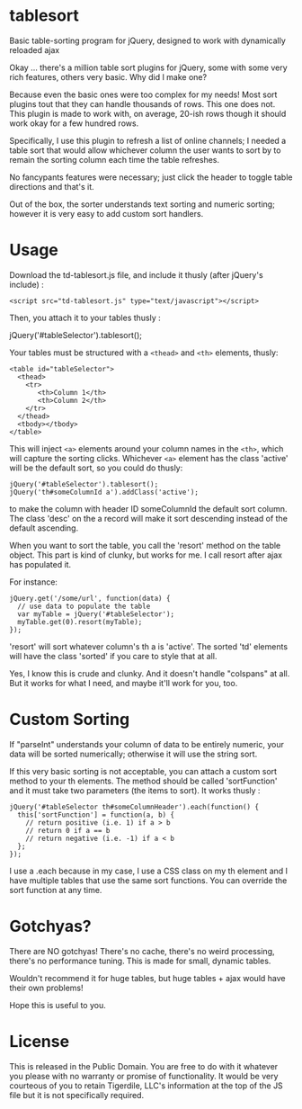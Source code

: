 # tablesort
Basic table-sorting program for jQuery, designed to work with dynamically reloaded ajax

Okay ... there's a million table sort plugins for jQuery, some with some very rich features, others very basic.  Why did I make one?

Because even the basic ones were too complex for my needs!  Most sort plugins tout that they can handle thousands of rows.  This one does not.  This plugin is made to work with, on average, 20-ish rows though it should work okay for a few hundred rows.

Specifically, I use this plugin to refresh a list of online channels; I needed a table sort that would allow whichever column the user wants to sort by to remain the sorting column each time the table refreshes.

No fancypants features were necessary; just click the header to toggle table directions and that's it.

Out of the box, the sorter understands text sorting and numeric sorting; however it is very easy to add custom sort handlers.

# Usage
Download the td-tablesort.js file, and include it thusly (after jQuery's include) :

```
<script src="td-tablesort.js" type="text/javascript"></script>
```

Then, you attach it to your tables thusly :

jQuery('#tableSelector').tablesort();

Your tables must be structured with a ```<thead>``` and ```<th>``` elements, thusly:

```
<table id="tableSelector">
  <thead>
    <tr>
       <th>Column 1</th>
       <th>Column 2</th>
    </tr>
  </thead>
  <tbody></tbody>
</table>
```

This will inject ```<a>``` elements around your column names in the ```<th>```, which will capture the sorting clicks.  Whichever ```<a>``` element has the class 'active' will be the default sort, so you could do thusly:

```
jQuery('#tableSelector').tablesort();
jQuery('th#someColumnId a').addClass('active');
```

to make the column with header ID someColumnId the default sort column.  The class 'desc' on the a record will make it sort descending instead of the default ascending.

When you want to sort the table, you call the 'resort' method on the table object.  This part is kind of clunky, but works for me.  I call resort after ajax has populated it.

For instance:

```
jQuery.get('/some/url', function(data) {
  // use data to populate the table
  var myTable = jQuery('#tableSelector');
  myTable.get(0).resort(myTable);
});
```

'resort' will sort whatever column's th a is 'active'.  The sorted 'td' elements will have the class 'sorted' if you care to style that at all.

Yes, I know this is crude and clunky.  And it doesn't handle "colspans" at all.  But it works for what I need, and maybe it'll work for you, too.

# Custom Sorting
If "parseInt" understands your column of data to be entirely numeric, your data will be sorted numerically; otherwise it will use the string sort.

If this very basic sorting is not acceptable, you can attach a custom sort method to your th elements.  The method should be called 'sortFunction' and it must take two parameters (the items to sort).  It works thusly :

```
jQuery('#tableSelector th#someColumnHeader').each(function() {
  this['sortFunction'] = function(a, b) {
    // return positive (i.e. 1) if a > b
    // return 0 if a == b
    // return negative (i.e. -1) if a < b
  };
});
```

I use a .each because in my case, I use a CSS class on my th element and I have multiple tables that use the same sort functions.  You can override the sort function at any time.

# Gotchyas?
There are NO gotchyas!  There's no cache, there's no weird processing, there's no performance tuning.  This is made for small, dynamic tables.

Wouldn't recommend it for huge tables, but huge tables + ajax would have their own problems!


Hope this is useful to you.


# License
This is released in the Public Domain.  You are free to do with it whatever you please with no warranty or promise of functionality.  It would be very courteous of you to retain Tigerdile, LLC's information at the top of the JS file but it is not specifically required.


